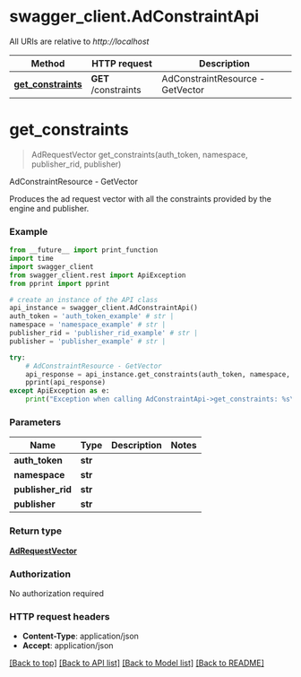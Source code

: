 # swagger_client.AdConstraintApi

All URIs are relative to *http://localhost*

Method | HTTP request | Description
------------- | ------------- | -------------
[**get_constraints**](AdConstraintApi.md#get_constraints) | **GET** /constraints | AdConstraintResource - GetVector


# **get_constraints**
> AdRequestVector get_constraints(auth_token, namespace, publisher_rid, publisher)

AdConstraintResource - GetVector

Produces the ad request vector with all the constraints provided by the engine and publisher.

### Example
```python
from __future__ import print_function
import time
import swagger_client
from swagger_client.rest import ApiException
from pprint import pprint

# create an instance of the API class
api_instance = swagger_client.AdConstraintApi()
auth_token = 'auth_token_example' # str | 
namespace = 'namespace_example' # str | 
publisher_rid = 'publisher_rid_example' # str | 
publisher = 'publisher_example' # str | 

try:
    # AdConstraintResource - GetVector
    api_response = api_instance.get_constraints(auth_token, namespace, publisher_rid, publisher)
    pprint(api_response)
except ApiException as e:
    print("Exception when calling AdConstraintApi->get_constraints: %s\n" % e)
```

### Parameters

Name | Type | Description  | Notes
------------- | ------------- | ------------- | -------------
 **auth_token** | **str**|  | 
 **namespace** | **str**|  | 
 **publisher_rid** | **str**|  | 
 **publisher** | **str**|  | 

### Return type

[**AdRequestVector**](AdRequestVector.md)

### Authorization

No authorization required

### HTTP request headers

 - **Content-Type**: application/json
 - **Accept**: application/json

[[Back to top]](#) [[Back to API list]](../README.md#documentation-for-api-endpoints) [[Back to Model list]](../README.md#documentation-for-models) [[Back to README]](../README.md)

